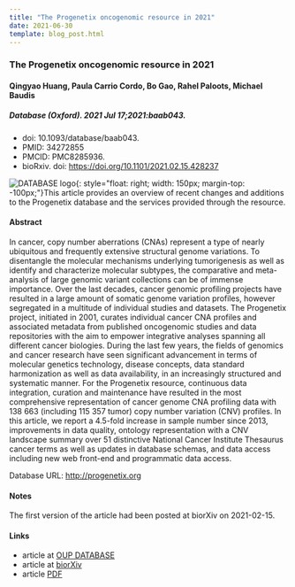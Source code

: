 ```yaml
---
title: "The Progenetix oncogenomic resource in 2021"
date: 2021-06-30
template: blog_post.html
---
```


### The Progenetix oncogenomic resource in 2021

#### Qingyao Huang, Paula Carrio Cordo, Bo Gao, Rahel Paloots, Michael Baudis

##### Database (Oxford). 2021 Jul 17;2021:baab043.
* doi: 10.1093/database/baab043.
* PMID: 34272855
* PMCID: PMC8285936.
* bioRxiv. doi: https://doi.org/10.1101/2021.02.15.428237

![DATABASE logo](http://info.baudisgroup.org/assets/img/logo-database-journal-300x150.png){: style="float: right; width: 150px; margin-top: -100px;"}This article provides an overview of recent changes and additions to the Progenetix database and the services provided through the resource.

<!--more-->

#### Abstract

In cancer, copy number aberrations (CNAs) represent a type of nearly ubiquitous and frequently extensive structural genome variations. To disentangle the molecular mechanisms underlying tumorigenesis as well as identify and characterize molecular subtypes, the comparative and meta-analysis of large genomic variant collections can be of immense importance. Over the last decades, cancer genomic profiling projects have resulted in a large amount of somatic genome variation profiles, however segregated in a multitude of individual studies and datasets. The Progenetix project, initiated in 2001, curates individual cancer CNA profiles and associated metadata from published oncogenomic studies and data repositories with the aim to empower integrative analyses spanning all different cancer biologies. During the last few years, the fields of genomics and cancer research have seen significant advancement in terms of molecular genetics technology, disease concepts, data standard harmonization as well as data availability, in an increasingly structured and systematic manner. For the Progenetix resource, continuous data integration, curation and maintenance have resulted in the most comprehensive representation of cancer genome CNA profiling data with 138 663 (including 115 357 tumor) copy number variation (CNV) profiles. In this article, we report a 4.5-fold increase in sample number since 2013, improvements in data quality, ontology representation with a CNV landscape summary over 51 distinctive National Cancer Institute Thesaurus cancer terms as well as updates in database schemas, and data access including new web front-end and programmatic data access.

Database URL: <http://progenetix.org>

#### Notes

The first version of the article had been posted at biorXiv on 2021-02-15.

#### Links

* article at [OUP DATABASE](https://academic.oup.com/database/article/doi/10.1093/database/baab043/6323245)
* article at [biorXiv](https://www.biorxiv.org/content/10.1101/2021.02.15.428237v)
* article [PDF](/pdf/2021-06-30___Huang-et-al.__The-Progenetix-oncogenomic-resource-in-2021__DATABASE.pdf)
